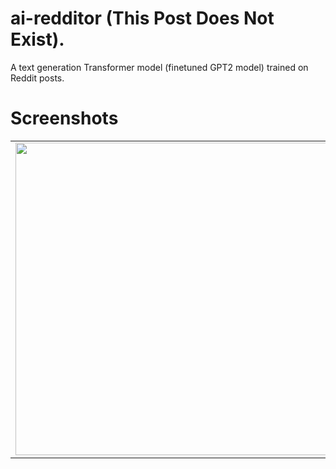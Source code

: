 # ai-redditor (This Post Does Not Exist).
A text generation Transformer model (finetuned GPT2 model) trained on Reddit posts. 

# Screenshots

<table>
  <tr>
    <td><img src="https://i.imgur.com/3xzRIPT.png" width="500"></td>
    <td><img src="https://i.imgur.com/rFM2xGM.png" width="500"></td>
    <td><img src="https://i.imgur.com/EmEN2jE.png" width="500"></td>
  </tr>
    
</table>
